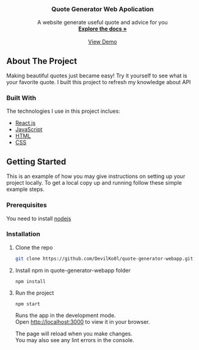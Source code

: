 <div align="center"> 

  <h3 align="center">Quote Generator Web Apolication</h3>

  <p align="center">
    A website generate useful quote and advice for you
    <br />
    <a href="#"><strong>Explore the docs »</strong></a>
    <br />
    <br />
    <a href="https://nat-quote-generator.vercel.app/">View Demo</a>   
    
  </p>
</div>

<!-- ABOUT THE PROJECT -->
## About The Project
Making beautiful quotes just became easy! Try it yourself to see what is your favorite quote. I built this project to refresh my knowledge about API

### Built With
The technologies I use in this project inclues:
* [React.js](https://reactjs.org/)
* [JavaScript](https://developer.mozilla.org/en-US/docs/Web/JavaScript)
* [HTML](https://developer.mozilla.org/en-US/docs/Web/HTML)
* [CSS](https://developer.mozilla.org/en-US/docs/Web/CSS)

<!-- GETTING STARTED -->
## Getting Started
This is an example of how you may give instructions on setting up your project locally. To get a local copy up and running follow these simple example steps.

### Prerequisites
You need to install [nodejs](https://nodejs.org/en/)

### Installation

1. Clone the repo
   ```sh
   git clone https://github.com/DevilKo0l/quote-generator-webapp.git
   ```
2. Install npm in quote-generator-webapp folder
   ```
   npm install
   ```
3. Run the project
   ```
   npm start
   ```
   Runs the app in the development mode.\
   Open [http://localhost:3000](http://localhost:3000) to view it in your browser.

   The page will reload when you make changes.\
   You may also see any lint errors in the console.
